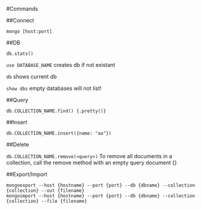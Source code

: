 #Commands

##Connect

`mongo [host:port]`

##DB

`db.stats()`

`use DATABASE_NAME` creates db if not existant

`db` shows current db

`show dbs` empty databases will not list!

##Query

`db.COLLECTION_NAME.find() {.pretty()}`

##Insert

`db.COLLECTION_NAME.insert({name: "aa"})`

##Delete

`db.COLLECTION_NAME.remove(<query>)`
To remove all documents in a collection, call the remove method with an empty query document {}


##Export/Import

```
mongoexport --host {hostname} --port {port} --db {dbname} --collection {collection} --out {filename}
mongoimport --host {hostname} --port {port} --db {dbname} --collection {collection} --file {filename}
```


